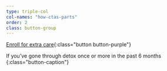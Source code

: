 ```yaml
---
type: triple-col
col-names: "how-ctas-parts"
order: 2
class: button-group
---
```


[Enroll for extra care](/extra-care-program/){:class="button button-purple"}

If you’ve gone through detox once or more in the past 6 months
{:class="button-caption"}